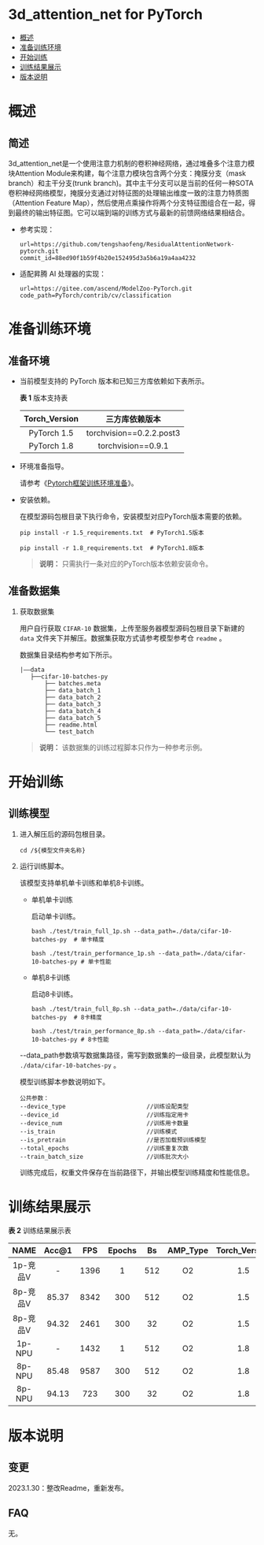 # 3d_attention_net for PyTorch

-   [概述](概述.md)
-   [准备训练环境](准备训练环境.md)
-   [开始训练](开始训练.md)
-   [训练结果展示](训练结果展示.md)
-   [版本说明](版本说明.md)


# 概述

## 简述

3d_attention_net是一个使用注意力机制的卷积神经网络，通过堆叠多个注意力模块Attention Module来构建，每个注意力模块包含两个分支：掩膜分支（mask branch）和主干分支(trunk branch)。其中主干分支可以是当前的任何一种SOTA卷积神经网络模型，掩膜分支通过对特征图的处理输出维度一致的注意力特质图（Attention Feature Map），然后使用点乘操作将两个分支特征图组合在一起，得到最终的输出特征图。它可以端到端的训练方式与最新的前馈网络结果相结合。
- 参考实现：

  ```
  url=https://github.com/tengshaofeng/ResidualAttentionNetwork-pytorch.git
  commit_id=88ed90f1b59f4b20e152495d3a5b6a19a4aa4232 
  ```

- 适配昇腾 AI 处理器的实现：

  ```
  url=https://gitee.com/ascend/ModelZoo-PyTorch.git
  code_path=PyTorch/contrib/cv/classification
  ```


# 准备训练环境

## 准备环境

- 当前模型支持的 PyTorch 版本和已知三方库依赖如下表所示。

  **表 1**  版本支持表

  | Torch_Version      | 三方库依赖版本                                 |
  | :--------: | :----------------------------------------------------------: |
  | PyTorch 1.5 | torchvision==0.2.2.post3 |
  | PyTorch 1.8 | torchvision==0.9.1 |

- 环境准备指导。

  请参考《[Pytorch框架训练环境准备](https://www.hiascend.com/document/detail/zh/ModelZoo/pytorchframework/ptes)》。
  
- 安装依赖。

  在模型源码包根目录下执行命令，安装模型对应PyTorch版本需要的依赖。
  ```
  pip install -r 1.5_requirements.txt  # PyTorch1.5版本
  
  pip install -r 1.8_requirements.txt  # PyTorch1.8版本
  ```
  > **说明：** 
  >只需执行一条对应的PyTorch版本依赖安装命令。


## 准备数据集

1. 获取数据集

   用户自行获取 `CIFAR-10` 数据集，上传至服务器模型源码包根目录下新建的 `data` 文件夹下并解压。数据集获取方式请参考模型参考仓 `readme` 。

   数据集目录结构参考如下所示。
   ```
   |——data
      ├──cifar-10-batches-py
          ├── batches.meta            
          ├── data_batch_1   
          ├── data_batch_2
          ├── data_batch_3
          ├── data_batch_4
          ├── data_batch_5                         
          ├── readme.html
          └── test_batch           
   ```
   > **说明：** 
   >该数据集的训练过程脚本只作为一种参考示例。

# 开始训练

## 训练模型

1. 进入解压后的源码包根目录。

   ```
   cd /${模型文件夹名称} 
   ```

2. 运行训练脚本。

   该模型支持单机单卡训练和单机8卡训练。

   - 单机单卡训练

     启动单卡训练。

     ```
     bash ./test/train_full_1p.sh --data_path=./data/cifar-10-batches-py  # 单卡精度

     bash ./test/train_performance_1p.sh --data_path=./data/cifar-10-batches-py # 单卡性能
     ```

   - 单机8卡训练

     启动8卡训练。

     ```
     bash ./test/train_full_8p.sh --data_path=./data/cifar-10-batches-py  # 8卡精度

     bash ./test/train_performance_8p.sh --data_path=./data/cifar-10-batches-py # 8卡性能
     ```

   --data_path参数填写数据集路径，需写到数据集的一级目录，此模型默认为 `./data/cifar-10-batches-py` 。

   模型训练脚本参数说明如下。

   ```
   公共参数：
   --device_type                       //训练设配类型
   --device_id                         //训练指定用卡  
   --device_num                        //训练用卡数量
   --is_train                          //训练模式
   --is_pretrain                       //是否加载预训练模型
   --total_epochs                      //训练重复次数
   --train_batch_size                  //训练批次大小
   ```
   训练完成后，权重文件保存在当前路径下，并输出模型训练精度和性能信息。

# 训练结果展示

**表 2**  训练结果展示表

|   NAME   | Acc@1 | FPS  | Epochs | Bs | AMP_Type | Torch_Version |
| :------: | :---: | :--: | :----: | :---: | :------: | :-----------: |
| 1p-竞品V |  -    | 1396 | 1   | 512 | O2 | 1.5 |
| 8p-竞品V | 85.37 | 8342 | 300 | 512 | O2 | 1.5 |
| 8p-竞品V | 94.32 | 2461 | 300 | 32  | O2 | 1.5 |
| 1p-NPU  |  -    | 1432 | 1   | 512 | O2 | 1.8 |
| 8p-NPU  | 85.48 | 9587 | 300 | 512 | O2 | 1.8 |
| 8p-NPU  | 94.13 | 723  | 300 | 32  | O2 | 1.8 |

# 版本说明

## 变更

2023.1.30：整改Readme，重新发布。

## FAQ

无。


